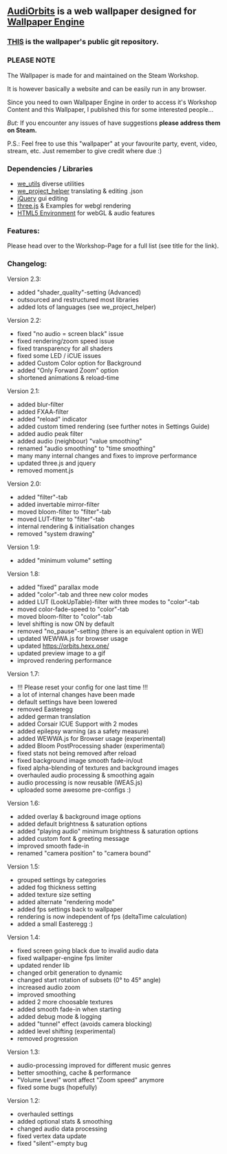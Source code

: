 ## [AudiOrbits](https://steamcommunity.com/sharedfiles/filedetails/?id=1396475780) is a web wallpaper designed for [Wallpaper Engine](https://steamcommunity.com/app/431960)

### [THIS](https://github.com/Hexxonite/audiorbits) is the wallpaper's public git repository.

### PLEASE NOTE

The Wallpaper is made for and maintained on the Steam Workshop.

It is however basically a website and can be easily run in any browser.

Since you need to own Wallpaper Engine in order to access it's Workshop Content and this Wallpaper, I published this for some interested people...

*But:* If you encounter any issues of have suggestions **please address them on Steam.**


P.S.: Feel free to use this "wallpaper" at your favourite party, event, video, stream, etc.
Just remember to give credit where due :)


### Dependencies / Libraries
- [we_utils](https://github.com/Hexxonite/we_utils) diverse utilities
- [we_project_helper](https://github.com/Hexxonite/we_project_helper) translating & editing .json
- [jQuery](https://jquery.com/) gui editing
- [three.js](https://threejs.org/) & Examples for webgl rendering
- [HTML5 Environment](https://html5test.com/) for webGL & audio features


### Features:

Please head over to the Workshop-Page for a full list (see title for the link).


### Changelog:

Version 2.3:
- added "shader_quality"-setting (Advanced)
- outsourced and restructured most libraries
- added lots of languages (see we_project_helper)

Version 2.2:
- fixed "no audio = screen black" issue
- fixed rendering/zoom speed issue
- fixed transparency for all shaders 
- fixed some LED / iCUE issues
- added Custom Color option for Background 
- added "Only Forward Zoom" option
- shortened animations & reload-time

Version 2.1:
- added blur-filter
- added FXAA-filter
- added "reload" indicator
- added custom timed rendering (see further notes in Settings Guide)
- added audio peak filter
- added audio (neighbour) "value smoothing"
- renamed "audio smoothing" to "time smoothing"
- many many internal changes and fixes to improve performance
- updated three.js and jquery
- removed moment.js

Version 2.0:
- added "filter"-tab
- added invertable mirror-filter
- moved bloom-filter to "filter"-tab
- moved LUT-filter to "filter"-tab
- internal rendering & initialisation changes
- removed "system drawing"

Version 1.9:
- added "minimum volume" setting

Version 1.8:
- added "fixed" parallax mode
- added "color"-tab and three new color modes
- added LUT (LookUpTable)-filter with three modes to "color"-tab
- moved color-fade-speed to "color"-tab
- moved bloom-filter to "color"-tab
- level shifting is now ON by default
- removed "no_pause"-setting (there is an equivalent option in WE)
- updated WEWWA.js for browser usage
- updated https://orbits.hexx.one/
- updated preview image to a gif
- improved rendering performance


Version 1.7:
- !!! Please reset your config for one last time !!!
- a lot of internal changes have been made
- default settings have been lowered
- removed Easteregg
- added german translation
- added Corsair ICUE Support with 2 modes
- added epilepsy warning (as a safety measure)
- added WEWWA.js for Browser usage (experimental)
- added Bloom PostProcessing shader (experimental)
- fixed stats not being removed after reload
- fixed background image smooth fade-in/out
- fixed alpha-blending of textures and background images
- overhauled audio processing & smoothing again
- audio processing is now reusable (WEAS.js)
- uploaded some awesome pre-configs :)


Version 1.6:
- added overlay & background image options
- added default brightness & saturation options
- added "playing audio" minimum brightness & saturation options 
- added custom font & greeting message
- improved smooth fade-in 
- renamed "camera position" to "camera bound"


Version 1.5:
- grouped settings by categories
- added fog thickness setting
- added texture size setting
- added alternate "rendering mode"
- added fps settings back to wallpaper
- rendering is now independent of fps (deltaTime calculation)
- added a small Easteregg :)


Version 1.4:
- fixed screen going black due to invalid audio data
- fixed wallpaper-engine fps limiter
- updated render lib
- changed orbit generation to dynamic
- changed start rotation of subsets (0° to 45° angle)
- increased audio zoom
- improved smoothing
- added 2 more choosable textures
- added smooth fade-in when starting
- added debug mode & logging
- added "tunnel" effect (avoids camera blocking)
- added level shifting (experimental)
- removed progression


Version 1.3:
- audio-processing improved for different music genres
- better smoothing, cache & performance
- "Volume Level" wont affect "Zoom speed" anymore
- fixed some bugs (hopefully)


Version 1.2:
- overhauled settings
- added optional stats & smoothing
- changed audio data processing
- fixed vertex data update
- fixed "silent"-empty bug

